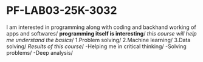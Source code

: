 # PF-LAB03-25K-3032
I am interested in programming along with coding and backhand working of apps and softwares/ 
**programming itself is interesting**/
*this course will help me understand the basics*/
1.Problem solving/
2.Machine learning/
3.Data solving/
*Results of this course*/
-Helping me in critical thinking/
-Solving problems/ 
-Deep analysis/
